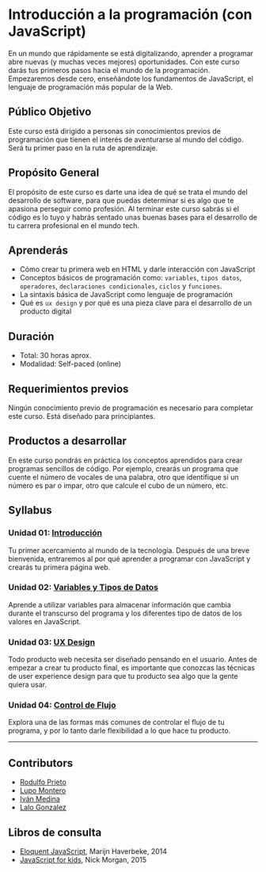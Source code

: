 # Introducción a la programación (con JavaScript)

En un mundo que rápidamente se está digitalizando, aprender a programar abre
nuevas (y muchas veces mejores) oportunidades. Con este curso darás tus primeros
pasos hacia el mundo de la programación. Empezaremos desde cero, enseñándote los
fundamentos de JavaScript, el lenguaje de programación más popular de la Web.

## Público Objetivo

Este curso está dirigido a personas _sin_ conocimientos previos de programación
que tienen el interés de aventurarse al mundo del código. Será tu primer paso en
la ruta de aprendizaje.

## Propósito General

El propósito de este curso es darte una idea de qué se trata el mundo del
desarrollo de software, para que puedas determinar si es algo que te apasiona
perseguir como profesión. Al terminar este curso sabrás si el código es lo tuyo
y habrás sentado unas buenas bases para el desarrollo de tu carrera profesional
en el mundo tech.

## Aprenderás

* Cómo crear tu primera web en HTML y darle interacción con JavaScript
* Conceptos básicos de programación como: `variables`, `tipos datos`,
  `operadores`, `declaraciones condicionales`, `ciclos` y `funciones`.
* La sintaxis básica de JavaScript como lenguaje de programación
* Qué es `ux design` y por qué es una pieza clave para el desarrollo de un
  producto digital

## Duración

* Total: 30 horas aprox.
* Modalidad: Self-paced (online)

## Requerimientos previos

Ningún conocimiento previo de programación es necesario para completar este
curso. Está diseñado para principiantes.

## Productos a desarrollar

En este curso pondrás en práctica los conceptos aprendidos para crear programas
sencillos de código. Por ejemplo, crearás un programa que cuente el número de
vocales de una palabra, otro que identifique si un número es par o impar, otro
que calcule el cubo de un número, etc.

## Syllabus

### Unidad 01: [Introducción](01-introduction)

Tu primer acercamiento al mundo de la tecnología. Después de una breve
bienvenida, entraremos al por qué aprender a programar con JavaScript y crearás
tu primera página web.

### Unidad 02: [Variables y Tipos de Datos](02-variables-and-data-types)

Aprende a utilizar variables para almacenar información que cambia durante el
transcurso del programa y los diferentes tipo de datos de los valores en
JavaScript.

### Unidad 03: [UX Design](03-ux-design)

Todo producto web necesita ser diseñado pensando en el usuario. Antes de empezar
a crear tu producto final, es importante que conozcas las técnicas de user
experience design para que tu producto sea algo que la gente quiera usar.

### Unidad 04: [Control de Flujo](04-flow-control)

Explora una de las formas más comunes de controlar el flujo de tu programa, y
por lo tanto darle flexibilidad a lo que hace tu producto.

***

## Contributors

* [Rodulfo Prieto](https://github.com/chamodev)
* [Lupo Montero](https://github.com/lupomontero)
* [Iván Medina](https://github.com/ivandevp)
* [Lalo Gonzalez](https://github.com/lalogf)

## Libros de consulta

* [Eloquent JavaScript](http://eloquentjavascript.net/), Marijn Haverbeke, 2014
* [JavaScript for kids](http://pepa.holla.cz/wp-content/uploads/2015/11/JavaScript-for-Kids.pdf),
  Nick Morgan, 2015
